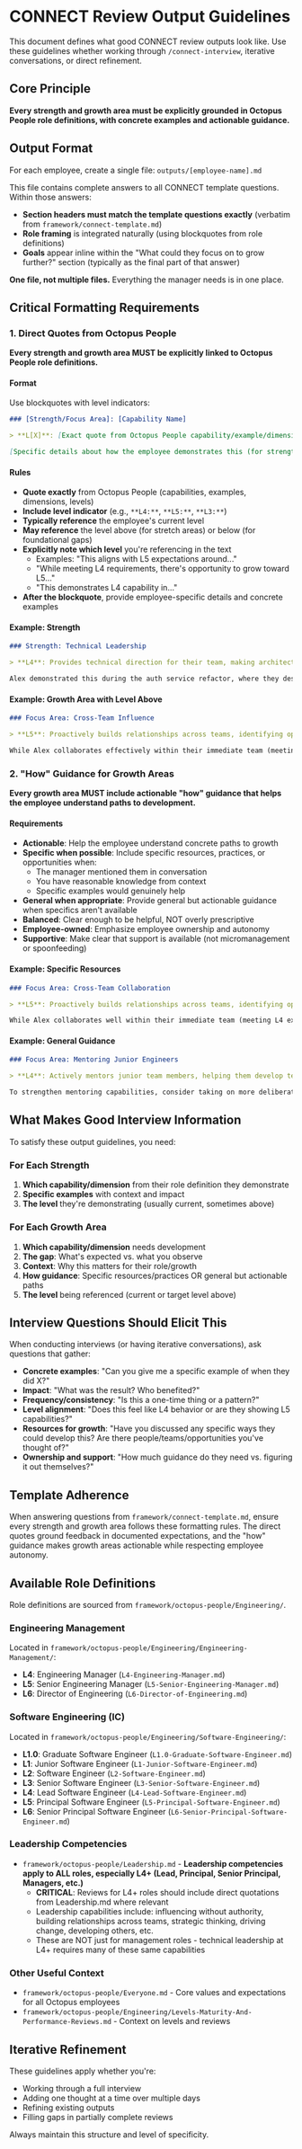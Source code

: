 # CONNECT Review Output Guidelines

This document defines what good CONNECT review outputs look like. Use these guidelines whether working through `/connect-interview`, iterative conversations, or direct refinement.

## Core Principle

**Every strength and growth area must be explicitly grounded in Octopus People role definitions, with concrete examples and actionable guidance.**

## Output Format

For each employee, create a single file: `outputs/[employee-name].md`

This file contains complete answers to all CONNECT template questions. Within those answers:
- **Section headers must match the template questions exactly** (verbatim from `framework/connect-template.md`)
- **Role framing** is integrated naturally (using blockquotes from role definitions)
- **Goals** appear inline within the "What could they focus on to grow further?" section (typically as the final part of that answer)

**One file, not multiple files.** Everything the manager needs is in one place.

## Critical Formatting Requirements

### 1. Direct Quotes from Octopus People

**Every strength and growth area MUST be explicitly linked to Octopus People role definitions.**

#### Format

Use blockquotes with level indicators:

```markdown
### [Strength/Focus Area]: [Capability Name]

> **L[X]**: [Exact quote from Octopus People capability/example/dimension]

[Specific details about how the employee demonstrates this (for strengths) or context for the growth area, with concrete examples]
```

#### Rules

- **Quote exactly** from Octopus People (capabilities, examples, dimensions, levels)
- **Include level indicator** (e.g., `**L4:**`, `**L5:**`, `**L3:**`)
- **Typically reference** the employee's current level
- **May reference** the level above (for stretch areas) or below (for foundational gaps)
- **Explicitly note which level** you're referencing in the text
  - Examples: "This aligns with L5 expectations around..."
  - "While meeting L4 requirements, there's opportunity to grow toward L5..."
  - "This demonstrates L4 capability in..."
- **After the blockquote**, provide employee-specific details and concrete examples

#### Example: Strength

```markdown
### Strength: Technical Leadership

> **L4**: Provides technical direction for their team, making architectural decisions that balance immediate needs with long-term maintainability.

Alex demonstrated this during the auth service refactor, where they designed a solution that solved our immediate security concerns while establishing patterns the team could reuse. They facilitated three design review sessions, incorporating feedback from both the team and the principal engineer, ultimately delivering a solution that reduced our technical debt while enabling future auth features. This strongly aligns with L4 expectations for technical leadership within a team context.
```

#### Example: Growth Area with Level Above

```markdown
### Focus Area: Cross-Team Influence

> **L5**: Proactively builds relationships across teams, identifying opportunities for collaboration and shared solutions.

While Alex collaborates effectively within their immediate team (meeting L4 expectations), there's opportunity to grow toward L5 by building stronger cross-team connections. [Continue with "how" guidance...]
```

### 2. "How" Guidance for Growth Areas

**Every growth area MUST include actionable "how" guidance that helps the employee understand paths to development.**

#### Requirements

- **Actionable**: Help the employee understand concrete paths to growth
- **Specific when possible**: Include specific resources, practices, or opportunities when:
  - The manager mentioned them in conversation
  - You have reasonable knowledge from context
  - Specific examples would genuinely help
- **General when appropriate**: Provide general but actionable guidance when specifics aren't available
- **Balanced**: Clear enough to be helpful, NOT overly prescriptive
- **Employee-owned**: Emphasize employee ownership and autonomy
- **Supportive**: Make clear that support is available (not micromanagement or spoonfeeding)

#### Example: Specific Resources

```markdown
### Focus Area: Cross-Team Collaboration

> **L5**: Proactively builds relationships across teams, identifying opportunities for collaboration and shared solutions.

While Alex collaborates well within their immediate team (meeting L4 expectations), there's opportunity to grow toward L5 by building stronger cross-team connections. Consider reaching out to the Platform team about the shared observability challenges you've mentioned, or joining the monthly Architecture Guild meetings where cross-cutting concerns are discussed. You might also explore pairing with Jamie (who bridges multiple teams) to learn their approach. The goal is to develop your own style of building these bridges - identify opportunities that resonate with you, and reach out for guidance from your manager or peers as you navigate them.
```

#### Example: General Guidance

```markdown
### Focus Area: Mentoring Junior Engineers

> **L4**: Actively mentors junior team members, helping them develop technical skills and navigate challenges.

To strengthen mentoring capabilities, consider taking on more deliberate mentoring moments - perhaps setting up regular pairing sessions with one of the junior engineers, or offering to review their design documents before they share them widely. Focus on asking questions that help them think through problems rather than providing answers directly. You'll develop your own mentoring style; check in with your manager periodically to reflect on what's working and where you'd like support in growing this skill.
```

## What Makes Good Interview Information

To satisfy these output guidelines, you need:

### For Each Strength
1. **Which capability/dimension** from their role definition they demonstrate
2. **Specific examples** with context and impact
3. **The level** they're demonstrating (usually current, sometimes above)

### For Each Growth Area
1. **Which capability/dimension** needs development
2. **The gap**: What's expected vs. what you observe
3. **Context**: Why this matters for their role/growth
4. **How guidance**: Specific resources/practices OR general but actionable paths
5. **The level** being referenced (current or target level above)

## Interview Questions Should Elicit This

When conducting interviews (or having iterative conversations), ask questions that gather:
- **Concrete examples**: "Can you give me a specific example of when they did X?"
- **Impact**: "What was the result? Who benefited?"
- **Frequency/consistency**: "Is this a one-time thing or a pattern?"
- **Level alignment**: "Does this feel like L4 behavior or are they showing L5 capabilities?"
- **Resources for growth**: "Have you discussed any specific ways they could develop this? Are there people/teams/opportunities you've thought of?"
- **Ownership and support**: "How much guidance do they need vs. figuring it out themselves?"

## Template Adherence

When answering questions from `framework/connect-template.md`, ensure every strength and growth area follows these formatting rules. The direct quotes ground feedback in documented expectations, and the "how" guidance makes growth areas actionable while respecting employee autonomy.

## Available Role Definitions

Role definitions are sourced from `framework/octopus-people/Engineering/`.

### Engineering Management
Located in `framework/octopus-people/Engineering/Engineering-Management/`:
- **L4**: Engineering Manager (`L4-Engineering-Manager.md`)
- **L5**: Senior Engineering Manager (`L5-Senior-Engineering-Manager.md`)
- **L6**: Director of Engineering (`L6-Director-of-Engineering.md`)

### Software Engineering (IC)
Located in `framework/octopus-people/Engineering/Software-Engineering/`:
- **L1.0**: Graduate Software Engineer (`L1.0-Graduate-Software-Engineer.md`)
- **L1**: Junior Software Engineer (`L1-Junior-Software-Engineer.md`)
- **L2**: Software Engineer (`L2-Software-Engineer.md`)
- **L3**: Senior Software Engineer (`L3-Senior-Software-Engineer.md`)
- **L4**: Lead Software Engineer (`L4-Lead-Software-Engineer.md`)
- **L5**: Principal Software Engineer (`L5-Principal-Software-Engineer.md`)
- **L6**: Senior Principal Software Engineer (`L6-Senior-Principal-Software-Engineer.md`)

### Leadership Competencies
- `framework/octopus-people/Leadership.md` - **Leadership competencies apply to ALL roles, especially L4+ (Lead, Principal, Senior Principal, Managers, etc.)**
  - **CRITICAL**: Reviews for L4+ roles should include direct quotations from Leadership.md where relevant
  - Leadership capabilities include: influencing without authority, building relationships across teams, strategic thinking, driving change, developing others, etc.
  - These are NOT just for management roles - technical leadership at L4+ requires many of these same capabilities

### Other Useful Context
- `framework/octopus-people/Everyone.md` - Core values and expectations for all Octopus employees
- `framework/octopus-people/Engineering/Levels-Maturity-And-Performance-Reviews.md` - Context on levels and reviews

## Iterative Refinement

These guidelines apply whether you're:
- Working through a full interview
- Adding one thought at a time over multiple days
- Refining existing outputs
- Filling gaps in partially complete reviews

Always maintain this structure and level of specificity.
